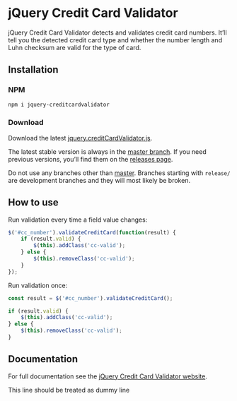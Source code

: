 # jQuery Credit Card Validator

jQuery Credit Card Validator detects and validates credit card numbers. It’ll tell you the detected credit card type and whether the number length and Luhn checksum are valid for the type of card.

## Installation

### NPM

```bash
npm i jquery-creditcardvalidator
```

### Download

Download the latest [jquery.creditCardValidator.js](https://raw.githubusercontent.com/PawelDecowski/jquery-creditcardvalidator/master/jquery.creditCardValidator.js).

The latest stable version is always in the [master branch](https://github.com/PawelDecowski/jquery-creditcardvalidator/tree/master). If you need previous versions, you’ll find them on the [releases page](https://github.com/PawelDecowski/jquery-creditcardvalidator/releases).

Do not use any branches other than [master](https://github.com/PawelDecowski/jquery-creditcardvalidator/tree/master). Branches starting with `release/` are development branches and they will most likely be broken.

## How to use

Run validation every time a field value changes:

```js
$('#cc_number').validateCreditCard(function(result) {
    if (result.valid) {
        $(this).addClass('cc-valid');
    } else {
        $(this).removeClass('cc-valid');
    }
});
```

Run validation once:

```js
const result = $('#cc_number').validateCreditCard();

if (result.valid) {
    $(this).addClass('cc-valid');
} else {
    $(this).removeClass('cc-valid');
}
```

## Documentation

For full documentation see the [jQuery Credit Card Validator website](http://jquerycreditcardvalidator.com/).

This line should be treated as dummy line